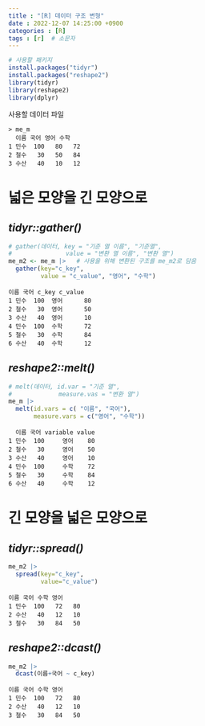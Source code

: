 ```yaml
---
title : "[R] 데이터 구조 변형"
date : 2022-12-07 14:25:00 +0900
categories : [R]
tags : [r]  # 소문자
---
```


```R
# 사용할 패키지
install.packages("tidyr")
install.packages("reshape2")
library(tidyr)
library(reshape2)
library(dplyr)
```

사용할 데이터 파일
```console
> me_m
  이름 국어 영어 수학
1 민수  100   80   72
2 철수   30   50   84
3 수산   40   10   12
```

# **넓은 모양을 긴 모양으로**

## *tidyr::gather()*
```r
# gather(데이터, key = "기준 열 이름", "기준열",
#               value = "변환 열 이름", "변환 열")
me_m2 <- me_m |>   # 사용을 위해 변환된 구조를 me_m2로 담음
  gather(key="c_key",
         value = "c_value", "영어", "수학")
```
```console
이름 국어 c_key c_value
1 민수  100  영어      80
2 철수   30  영어      50
3 수산   40  영어      10
4 민수  100  수학      72
5 철수   30  수학      84
6 수산   40  수학      12
```

## *reshape2::melt()*
```r
# melt(데이터, id.var = "기준 열", 
#             measure.vas = "변환 열")
me_m |> 
  melt(id.vars = c( "이름", "국어"),      
       measure.vars = c("영어", "수학"))  
```
```console
  이름 국어 variable value
1 민수  100     영어    80
2 철수   30     영어    50
3 수산   40     영어    10
4 민수  100     수학    72
5 철수   30     수학    84
6 수산   40     수학    12
```

# **긴 모양을 넓은 모양으로**

## *tidyr::spread()*
```r
me_m2 |> 
  spread(key="c_key",
         value="c_value")
```
```console
이름 국어 수학 영어
1 민수  100   72   80
2 수산   40   12   10
3 철수   30   84   50
```


## *reshape2::dcast()*

```r
me_m2 |>
  dcast(이름+국어 ~ c_key)
```
```console
이름 국어 수학 영어
1 민수  100   72   80
2 수산   40   12   10
3 철수   30   84   50
```

